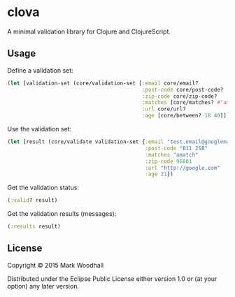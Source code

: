 # clova

A minimal validation library for Clojure and ClojureScript.

## Usage

Define a validation set:

```clojure
(let [validation-set (core/validation-set [:email core/email?
                                           :post-code core/post-code?
                                           :zip-code core/zip-code?
                                           :matches [core/matches? #"amatch"]
                                           :url core/url?
                                           :age [core/between? 18 40]])
```

Use the validation set:

```clojure
(let [result (core/validate validation-set {:email "test.email@googlemail.com"
                                            :post-code "B11 2SB"
                                            :matches "amatch"
                                            :zip-code 96801
                                            :url "http://google.com"
                                            :age 21})
```

Get the validation status:

```clojure
(:valid? result)
```

Get the validation results (messages):

```clojure
(:results result)
```


## License

Copyright © 2015 Mark Woodhall

Distributed under the Eclipse Public License either version 1.0 or (at
your option) any later version.

